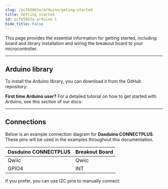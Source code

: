 ```yaml
---
slug: /pcf85063a/arduino/geting-started 
title: Getting started
id: pcf85063a-arduino-1 
hide_title: False
---
```


This page provides the essential information for getting started, including board and library installation and wiring the breakout board to your microcontroller.

---

## Arduino library

To install the Arduino library, you can download it from the GitHub repository:
<QuickLink  
  title="Real time clock PCF85063A breakout Arduino library"  
  description="PCF85063A RTC Arduino library by Soldered"  
  url="https://github.com/SolderedElectronics/Soldered-PCF85063A-RTC-Module-Arduino-Library"  
/>  


<InfoBox>

**First time Arduino user?** For a detailed tutorial on how to get started with Arduino, see this section of our docs:

<QuickLink  
  title="Getting started with Arduino"  
  description="A full, comprehensive tutorial on how to fully set up and upload code for the first time on an Arduino board, from scratch!"  
  url="#"  
/>  

</InfoBox>

---

## Connections

Below is an example connection diagram for **Dasduino CONNECTPLUS**. These pins will be used in the examples throughout this documentation.

| **Dasduino CONNECTPLUS** | **Breakout Board** |
| ------------------------ | ------------------ |
| Qwiic                    | Qwiic              |
| GPIO4                    | INT                |

<InfoBox>

If you prefer, you can use I2C pins to manually connect:

</InfoBox>